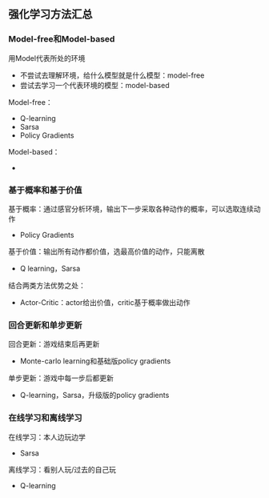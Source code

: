 ## 强化学习方法汇总

### Model-free和Model-based

用Model代表所处的环境

* 不尝试去理解环境，给什么模型就是什么模型：model-free
* 尝试去学习一个代表环境的模型：model-based

Model-free：

* Q-learning
* Sarsa
* Policy Gradients

Model-based：

* 

### 基于概率和基于价值

基于概率：通过感官分析环境，输出下一步采取各种动作的概率，可以选取连续动作

* Policy Gradients

基于价值：输出所有动作都价值，选最高价值的动作，只能离散

* Q learning，Sarsa

结合两类方法优势之处：

* Actor-Critic：actor给出价值，critic基于概率做出动作

### 回合更新和单步更新

回合更新：游戏结束后再更新

* Monte-carlo learning和基础版policy gradients

单步更新：游戏中每一步后都更新

* Q-learning，Sarsa，升级版的policy gradients

### 在线学习和离线学习

在线学习：本人边玩边学

* Sarsa

离线学习：看别人玩/过去的自己玩

* Q-learning




